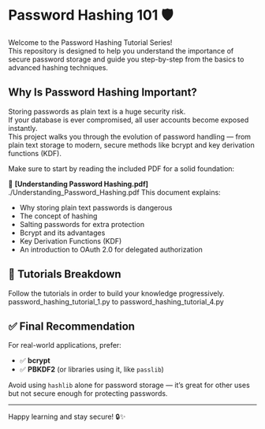 # Password Hashing 101 🛡️
Welcome to the Password Hashing Tutorial Series!  
This repository is designed to help you understand the importance of secure password storage and guide you step-by-step from the basics to advanced hashing techniques.

## Why Is Password Hashing Important?

Storing passwords as plain text is a huge security risk.  
If your database is ever compromised, all user accounts become exposed instantly.  
This project walks you through the evolution of password handling — from plain text storage to modern, secure methods like bcrypt and key derivation functions (KDF).

Make sure to start by reading the included PDF for a solid foundation:

📖 **[Understanding Password Hashing.pdf]**  ./Understanding_Password_Hashing.pdf
This document explains:
- Why storing plain text passwords is dangerous
- The concept of hashing
- Salting passwords for extra protection
- Bcrypt and its advantages
- Key Derivation Functions (KDF)
- An introduction to OAuth 2.0 for delegated authorization

## 🚀 Tutorials Breakdown

Follow the tutorials in order to build your knowledge progressively.
password_hashing_tutorial_1.py to password_hashing_tutorial_4.py

## ✅ Final Recommendation

For real-world applications, prefer:
- ✅ **bcrypt**  
- ✅ **PBKDF2** (or libraries using it, like `passlib`)

Avoid using `hashlib` alone for password storage — it’s great for other uses but not secure enough for protecting passwords.

---

Happy learning and stay secure! 🔒✨

